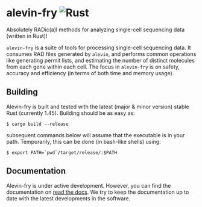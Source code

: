 # alevin-fry ![Rust](https://github.com/COMBINE-lab/alevin-fry/workflows/Rust/badge.svg)

Absolutely RADic(a)l methods for analyzing single-cell sequencing data (written in Rust)!

`alevin-fry` is a suite of tools for processing single-cell sequencing data.  It consumes RAD files generated by `alevin`, and performs common operations like generating permit lists, and estimating the number of distinct molecules from each gene within each cell.  The focus in `alevin-fry` is on safety, accuracy and efficiency (in terms of both time and memory usage).

## Building

Alevin-fry is built and tested with the latest (major & minor version) stable Rust (currently 1.45).
Building should be as easy as:

```{bash}
$ cargo build --release
```

subsequent commands below will assume that the executable is in your path.  Temporarily, this can 
be done (in bash-like shells) using:

```{bash}
$ export PATH=`pwd`/target/release/:$PATH
```

## Documentation 

Alevin-fry is under active development.  However, you can find the documentation on [read the docs](https://alevin-fry.readthedocs.io/en/latest/).  We try to keep the documentation up to date with the latest developments in the software.
